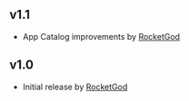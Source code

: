## v1.1

- App Catalog improvements by [RocketGod](@RocketGod-git)

## v1.0

- Initial release by [RocketGod](@RocketGod-git.)
